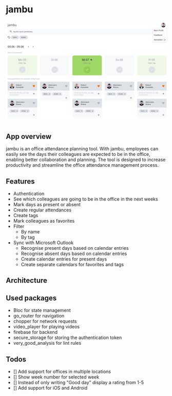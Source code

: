 # jambu

![jambu preview](media/user_interface.png)

## App overview

jambu is an office attendance planning tool. With jambu, employees can easily see the days their colleagues are expected to be in the office, enabling better collaboration and planning. The tool is designed to increase productivity and streamline the office attendance management process.

## Features

- Authentication
- See which colleagues are going to be in the office in the next weeks
- Mark days as present or absent
- Create regular attendances
- Create tags
- Mark colleagues as favorites
- Filter
    - By name
    - By tag
- Sync with Microsoft Outlook
    - Recognise present days based on calendar entries
    - Recognise absent days based on calendar entries
    - Create calendar entries for present days
    - Create separate calendars for favorites and tags

## Architecture

## Used packages
- Bloc for state management
- go_router for navigation
- chopper for network requests
- video_player for playing videos
- firebase for backend
- secure_storage for storing the authentication token
- very_good_analysis for lint rules

## Todos
- [] Add support for offices in multiple locations
- [] Show week number for selected week
- [] Instead of only writing "Good day" display a rating from 1-5
- [] Add support for iOS and Android